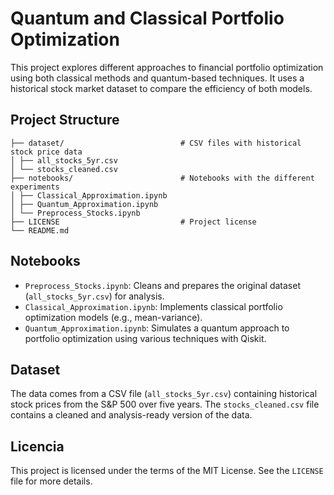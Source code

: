 # Quantum and Classical Portfolio Optimization

This project explores different approaches to financial portfolio optimization using both classical methods and quantum-based techniques. It uses a historical stock market dataset to compare the efficiency of both models.

## Project Structure

```
├── dataset/                          # CSV files with historical stock price data
│ ├── all_stocks_5yr.csv
│ └── stocks_cleaned.csv
├── notebooks/                        # Notebooks with the different experiments
│ ├── Classical_Approximation.ipynb
│ ├── Quantum_Approximation.ipynb
│ └── Preprocess_Stocks.ipynb
├── LICENSE                           # Project license
└── README.md
```

## Notebooks

- `Preprocess_Stocks.ipynb`: Cleans and prepares the original dataset (`all_stocks_5yr.csv`) for analysis.
- `Classical_Approximation.ipynb`: Implements classical portfolio optimization models (e.g., mean-variance).
- `Quantum_Approximation.ipynb`: Simulates a quantum approach to portfolio optimization using various techniques with Qiskit.


## Dataset

The data comes from a CSV file (`all_stocks_5yr.csv`) containing historical stock prices from the S&P 500 over five years. The `stocks_cleaned.csv` file contains a cleaned and analysis-ready version of the data.

## Licencia

This project is licensed under the terms of the MIT License. See the `LICENSE` file for more details.
